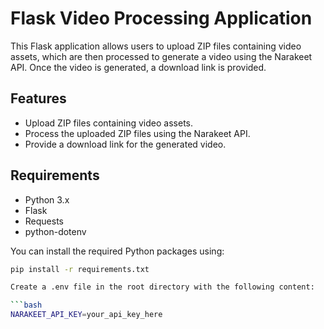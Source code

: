 # Flask Video Processing Application

This Flask application allows users to upload ZIP files containing video assets, which are then processed to generate a video using the Narakeet API. Once the video is generated, a download link is provided.

## Features

- Upload ZIP files containing video assets.
- Process the uploaded ZIP files using the Narakeet API.
- Provide a download link for the generated video.

## Requirements

- Python 3.x
- Flask
- Requests
- python-dotenv

You can install the required Python packages using:

```bash
pip install -r requirements.txt

Create a .env file in the root directory with the following content:

```bash
NARAKEET_API_KEY=your_api_key_here
